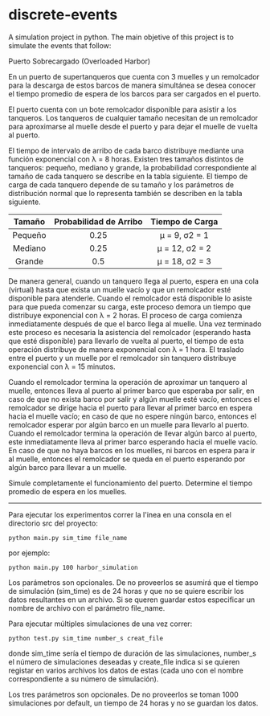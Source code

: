 # discrete-events
A simulation project in python.
The main objetive of this project is to simulate the events that follow:

Puerto Sobrecargado (Overloaded Harbor)

En un puerto de supertanqueros que cuenta con 3 muelles y un remolcador
para la descarga de estos barcos de manera simultánea se desea conocer el tiempo
promedio de espera de los barcos para ser cargados en el puerto.

El puerto cuenta con un bote remolcador disponible para asistir a los tanqueros. Los tanqueros de cualquier tamaño necesitan de un remolcador para
aproximarse al muelle desde el puerto y para dejar el muelle de vuelta al puerto.

El tiempo de intervalo de arribo de cada barco distribuye mediante una función exponencial con λ = 8 horas. Existen tres tamaños distintos de tanqueros:
pequeño, mediano y grande, la probabilidad correspondiente al tamaño de cada
tanquero se describe en la tabla siguiente. El tiempo de carga de cada tanquero
depende de su tamaño y los parámetros de distribución normal que lo representa
también se describen en la tabla siguiente.

|Tamaño  |Probabilidad de Arribo |Tiempo de Carga|
|:---:|:---:| :---:|
|Pequeño |      0.25             |µ = 9, σ2 = 1  |
|Mediano |      0.25             |µ = 12, σ2 = 2 |
|Grande  |      0.5              |µ = 18, σ2 = 3 | 

De manera general, cuando un tanquero llega al puerto, espera en una cola
(virtual) hasta que exista un muelle vacío y que un remolcador esté disponible
para atenderle. Cuando el remolcador está disponible lo asiste para que pueda
comenzar su carga, este proceso demora un tiempo que distribuye exponencial
con λ = 2 horas. El proceso de carga comienza inmediatamente después de que
el barco llega al muelle. Una vez terminado este proceso es necesaria la asistencia
del remolcador (esperando hasta que esté disponible) para llevarlo de vuelta al
puerto, el tiempo de esta operación distribuye de manera exponencial con λ = 1
hora. El traslado entre el puerto y un muelle por el remolcador sin tanquero
distribuye exponencial con λ = 15 minutos.

Cuando el remolcador termina la operación de aproximar un tanquero al
muelle, entonces lleva al puerto al primer barco que esperaba por salir, en caso de
que no exista barco por salir y algún muelle esté vacío, entonces el remolcador se
dirige hacia el puerto para llevar al primer barco en espera hacia el muelle vacío;
en caso de que no espere ningún barco, entonces el remolcador esperar por
algún barco en un muelle para llevarlo al puerto. Cuando el remolcador termina
la operación de llevar algún barco al puerto, este inmediatamente lleva al primer
barco esperando hacia el muelle vacío. En caso de que no haya barcos en los
muelles, ni barcos en espera para ir al muelle, entonces el remolcador se queda
en el puerto esperando por algún barco para llevar a un muelle.

Simule completamente el funcionamiento del puerto. Determine el tiempo
promedio de espera en los muelles.


-----------------------------------------------------------

Para ejecutar los experimentos correr la l\'inea en una consola en el directorio src del proyecto:

```python main.py sim_time file_name```

por ejemplo:

```python main.py 100 harbor_simulation```

Los parámetros son opcionales. De no proveerlos se asumirá que el tiempo de simulación (sim_time) es de 24 horas y que no se quiere escribir los datos resultantes en un archivo. Si se queren guardar estos especificar un nombre de archivo con el parámetro file_name.

Para ejecutar múltiples simulaciones de una vez correr:

```python test.py sim_time number_s creat_file```

donde sim_time sería el tiempo de duración de las simulaciones, number_s el número de simulaciones deseadas y create_file indica si se quieren registar en varios archivos los datos de estas (cada uno con el nombre correspondiente a su número de simulación).

Los tres parámetros son opcionales. De no proveerlos se toman 1000 simulaciones por default, un tiempo de 24 horas y no se guardan los datos.